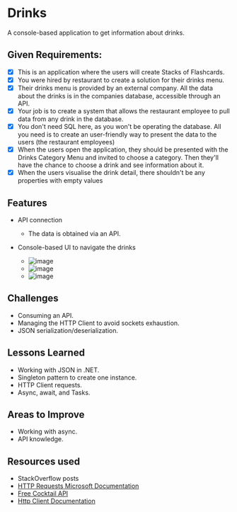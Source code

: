 # Drinks
A console-based application to get information about drinks.

## Given Requirements:

- [x] This is an application where the users will create Stacks of Flashcards.
- [x] You were hired by restaurant to create a solution for their drinks menu.
- [x] Their drinks menu is provided by an external company. All the data about the
drinks is in the companies database, accessible through an API.
- [x] Your job is to create a system that allows the restaurant employee to pull data from any drink in the database.
- [x] You don't need SQL here, as you won't be operating the database. All you need is to create an user-friendly
way to present the data to the users (the restaurant employees)
- [x] When the users open the application, they should be presented with the Drinks Category Menu and invited to choose a category.
Then they'll have the chance to choose a drink and see information about it.
- [x] When the users visualise the drink detail, there shouldn't be any properties with empty values

## Features

- API connection

  - The data is obtained via an API.

- Console-based UI to navigate the drinks

  - ![image](https://github.com/user-attachments/assets/cefa9729-711c-4182-b7ac-1217b3d6722c)
  - ![image](https://github.com/user-attachments/assets/0ddd8153-c212-4cef-8267-8c8ef44f1318)
  - ![image](https://github.com/user-attachments/assets/5af35f64-7e60-4443-b2ac-3ee0cde82c8f)

## Challenges

  - Consuming an API.
  - Managing the HTTP Client to avoid sockets exhaustion.
  - JSON serialization/deserialization.

## Lessons Learned

  - Working with JSON in .NET.
  - Singleton pattern to create one instance.
  - HTTP Client requests.
  - Async, await, and Tasks.

## Areas to Improve

  - Working with async.
  - API knowledge.

##  Resources used

  - StackOverflow posts
  - [HTTP Requests Microsoft Documentation]([https://learn.microsoft.com/en-us/sql/t-sql/queries/from-using-pivot-and-unpivot?view=sql-server-ver16](https://learn.microsoft.com/en-us/dotnet/csharp/tutorials/console-webapiclient))
  - [Free Cocktail API]([https://www.thecocktaildb.com/api.php])
  - [Http Client Documentation](https://learn.microsoft.com/en-us/dotnet/fundamentals/networking/http/httpclient-guidelines)